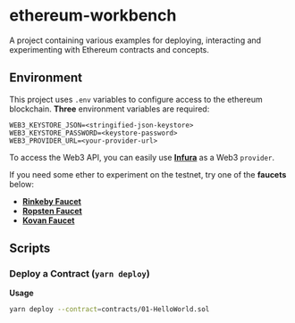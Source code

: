 # ethereum-workbench
A project containing various examples for deploying, interacting and experimenting with Ethereum contracts and concepts.

## Environment

This project uses `.env` variables to configure access to the ethereum blockchain. **Three** environment variables are required:

```
WEB3_KEYSTORE_JSON=<stringified-json-keystore>
WEB3_KEYSTORE_PASSWORD=<keystore-password>
WEB3_PROVIDER_URL=<your-provider-url>
```

To access the Web3 API, you can easily use [**Infura**](https://infura.io/) as a Web3 `provider`.

If you need some ether to experiment on the testnet, try one of the **faucets** below:

  - [**Rinkeby Faucet**](https://faucet.rinkeby.io/)
  - [**Ropsten Faucet**](https://faucet.ropsten.be/)
  - [**Kovan Faucet**](https://faucet.kovan.network/)

## Scripts

### Deploy a Contract (`yarn deploy`)

**Usage**

```bash
yarn deploy --contract=contracts/01-HelloWorld.sol
```
